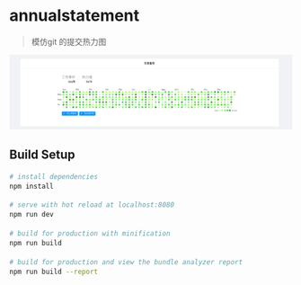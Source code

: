 # annualstatement

> 模仿git 的提交热力图

![Alt](/src/assets/webView.png)

## Build Setup

``` bash
# install dependencies
npm install

# serve with hot reload at localhost:8080
npm run dev

# build for production with minification
npm run build

# build for production and view the bundle analyzer report
npm run build --report
```


